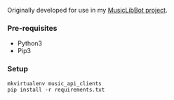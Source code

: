 Originally developed for use in my [MusicLibBot project](https://github.com/okjuan/music-lib-bot).

### Pre-requisites
- Python3
- Pip3

### Setup
```
mkvirtualenv music_api_clients
pip install -r requirements.txt
```